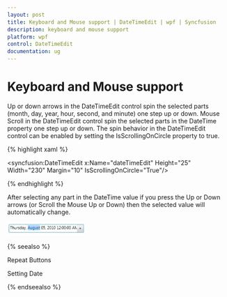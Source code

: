 ```yaml
---
layout: post
title: Keyboard and Mouse support | DateTimeEdit | wpf | Syncfusion
description: keyboard and mouse support
platform: wpf
control: DateTimeEdit
documentation: ug
---
```


# Keyboard and Mouse support

Up or down arrows in the DateTimeEdit control spin the selected parts (month, day, year, hour, second, and minute) one step up or down. Mouse Scroll in the DateTimeEdit control spin the selected parts in the DateTime property one step up or down. The spin behavior in the DateTimeEdit control can be enabled by setting the IsScrollingOnCircle property to true.

{% highlight xaml %}

<syncfusion:DateTimeEdit x:Name="dateTimeEdit" Height="25" Width="230" Margin="10"  IsScrollingOnCircle="True"/>

{% endhighlight %}

After selecting any part in the DateTime value if you press the Up or Down arrows (or Scroll the Mouse Up or Down) then the selected value will automatically change.

![](Keyboard-and-Mouse-support_images/Keyboard-and-Mouse-support_img1.png)


{% seealso %}

Repeat Buttons

Setting Date

{% endseealso %}